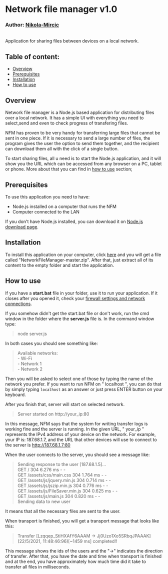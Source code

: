 # Network file manager v1.0

### Author: [Nikola-Mircic](https://github.com/Nikola-Mircic)

<br>
Application for sharing files between devices on a local network.

<br>

## Table of content: ##
- [Overview](#overview)
- [Prerequisites](#prerequisites)
- [Installation](#installation)
- [How to use](#how-to-use) 

## Overview
Network file manager is a Node.js based application for distributing files over a local network. It has a simple UI with everything you need to select,send and even to check progress of transfering files.

NFM has proven to be very handy for transferring large files that cannot be sent in one piece. If it is necessary to send a large number of files, the program gives the user the option to send them together, and the recipient can download them all with the click of a single button.

To start sharing files, all u need is to start the Node.js application, and it will show you the URL which can be accessed from any browser on a PC, tablet or phone. More about that you can find in [how to use](#how-to-use) section;

## Prerequisites
To use this application you need to have:
- Node.js installed on a computer that runs the NFM
- Computer connected to the LAN

If you don't have Node.js installed, you can download it on [Node.js download page](https://nodejs.org/en/download/).

## Installation
To install this application on your computer, click [here](https://github.com/Nikola-Mircic/NetworkFileManager/archive/refs/heads/master.zip) and you will get a file called "NetworkFileManager-master.zip". After that, just extract all of its content to the empty folder and start the application.

## How to use
If you have a **start.bat** file in your folder, use it to run your application. If it closes after you opened it, check your <u>firewall settings and network connections</u>.

If you somehow didn't get the start.bat file or don't work, run the cmd window in the folder where the **server.js** file is. In the command window type:
> node server.js

In both cases you should see something like:
>Available networks: <br>
>  \- Wi-Fi <br>
>  \- Network 1 <br>
>  \- Network 2 <br>

Then you will be asked to select one of those by typing the name of the network you prefer.
If you want to run NFM on " localhost ", you can do that by simply typing `localhost` as an answer or just press ENTER button on your keyboard.

After you finish that, server will start on selected network.

> Server started on http://your_ip:80

In this message, NFM says that the system for writing transfer logs is working fine and the server is running. In the given URL, " your_ip " represents the IPv4 address of your device on the network. For example, your IP is:  187.68.1.7, and the URL that other devices will use to connect to the server is http://187.68.1.7:80

When the user connects to the server, you should see a message like:<br>
> Sending response to the user [187.68.1.5]...<br>
> GET / 304 6.276 ms - -<br>
> GET /assets/css/main.css 304 1.764 ms - -<br>
> GET /assets/js/jquery.min.js 304 0.714 ms - -<br>
> GET /assets/js/jszip.min.js 304 0.776 ms - -<br>
> GET /assets/js/FileSaver.min.js 304 0.625 ms - -<br>
> GET /assets/js/main.js 304 0.820 ms - -<br>
> Sending data to new user<br>

It means that all the necessary files are sent to the user.

When transport is finished, you will get a transport message that looks like this:
> Transfer [Lzqqep_StiHXAfY6AAAM -> Jj0Uzo1Xo5SRbqJPAAAK] (22/5/2021, 11:48:46:96)[~1459 ms] completed!!

This message shows the ids of the users and the "->" indicates the direction of transfer. After that, you have the date and time when transport is finished and at the end, you have approximately how much time did it take to transfer all files in milliseconds.
